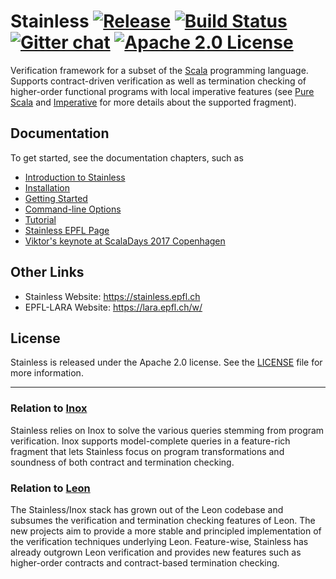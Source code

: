 # Stainless [![Release][release-img]][latest-release] [![Build Status][larabot-img]][larabot-ref] [![Gitter chat][gitter-img]][gitter-ref] [![Apache 2.0 License][license-img]][license-ref]

Verification framework for a subset of the [Scala](http://scala-lang.org) programming language.
Supports contract-driven verification as well as termination checking of higher-order
functional programs with local imperative features (see [Pure Scala](https://epfl-lara.github.io/stainless/purescala.html)
and [Imperative](https://epfl-lara.github.io/stainless/imperative.html)
for more details about the supported fragment).

## Documentation

To get started, see the documentation chapters, such as

  * [Introduction to Stainless](https://epfl-lara.github.io/stainless/intro.html)
  * [Installation](https://epfl-lara.github.io/stainless/installation.html)
  * [Getting Started](https://epfl-lara.github.io/stainless/gettingstarted.html)
  * [Command-line Options](https://epfl-lara.github.io/stainless/options.html)
  * [Tutorial](https://epfl-lara.github.io/stainless/tutorial.html)
  * [Stainless EPFL Page](https://stainless.epfl.ch)
  * [Viktor's keynote at ScalaDays 2017 Copenhagen](https://www.youtube.com/watch?v=d4VeFa0z_Lo)

## Other Links

* Stainless Website: https://stainless.epfl.ch
* EPFL-LARA Website: https://lara.epfl.ch/w/

## License

Stainless is released under the Apache 2.0 license. See the [LICENSE]() file for more information.

---

### Relation to [Inox](https://github.com/epfl-lara/inox)

Stainless relies on Inox to solve the various queries stemming from program verification.
Inox supports model-complete queries in a feature-rich fragment that lets Stainless focus
on program transformations and soundness of both contract and termination checking.

### Relation to [Leon](https://github.com/epfl-lara/leon)

The Stainless/Inox stack has grown out of the Leon codebase and subsumes the verification and
termination checking features of Leon. The new projects aim to provide a more stable and
principled implementation of the verification techniques underlying Leon. Feature-wise,
Stainless has already outgrown Leon verification and provides new features such as higher-order
contracts and contract-based termination checking.

[latest-release]: https://github.com/epfl-lara/stainless/releases/latest
[license-img]: https://img.shields.io/badge/license-Apache_2.0-blue.svg?color=134EA2
[license-ref]: https://github.com/epfl-lara/stainless/blob/master/LICENSE
[gitter-img]: https://img.shields.io/gitter/room/gitterHQ/gitter.svg?color=ed1965
[gitter-ref]: https://gitter.im/epfl-lara/stainless
[larabot-img]: http://laraquad4.epfl.ch:9000/epfl-lara/stainless/status/master
[larabot-ref]: http://laraquad4.epfl.ch:9000/epfl-lara/stainless/builds
[release-img]: https://img.shields.io/github/release-pre/epfl-lara/stainless.svg
[tag-date-img]: https://img.shields.io/github/release-date-pre/epfl-lara/stainless.svg?style=popout

